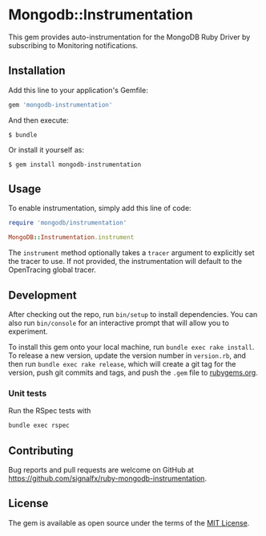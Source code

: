 # Mongodb::Instrumentation

This gem provides auto-instrumentation for the MongoDB Ruby Driver by subscribing to Monitoring notifications.

## Installation

Add this line to your application's Gemfile:

```ruby
gem 'mongodb-instrumentation'
```

And then execute:

    $ bundle

Or install it yourself as:

    $ gem install mongodb-instrumentation

## Usage

To enable instrumentation, simply add this line of code:

```ruby
require 'mongodb/instrumentation'

MongoDB::Instrumentation.instrument
```

The `instrument` method optionally takes a `tracer` argument to explicitly
set the tracer to use. If not provided, the instrumentation will default to the
OpenTracing global tracer.

## Development

After checking out the repo, run `bin/setup` to install dependencies. You can also run `bin/console` for an interactive prompt that will allow you to experiment.

To install this gem onto your local machine, run `bundle exec rake install`. To release a new version, update the version number in `version.rb`, and then run `bundle exec rake release`, which will create a git tag for the version, push git commits and tags, and push the `.gem` file to [rubygems.org](https://rubygems.org).

### Unit tests

Run the RSpec tests with

```bash
bundle exec rspec
```

## Contributing

Bug reports and pull requests are welcome on GitHub at https://github.com/signalfx/ruby-mongodb-instrumentation.

## License

The gem is available as open source under the terms of the [MIT License](https://opensource.org/licenses/MIT).
